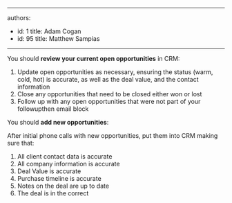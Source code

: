 

---
authors:
  - id: 1
    title: Adam Cogan
  - id: 95
    title: Matthew Sampias
---




<span class='intro'> <p class="ssw15-rteElement-P">​You should <b>review your current open opportunities</b> in CRM&#58;<br></p> </span>

<ol><li>Update open opportunities as necessary, ensuring the status (warm, cold, hot) is accurate, as well as the deal value, and the contact information<br></li><li>Close any opportunities that need to be closed either won or lost</li><li>Follow up with any open opportunities that were not part of your followupthen email block</li></ol><p class="ssw15-rteElement-P">
​You should <b>add new opportunities</b>&#58;<b></b><br></p><p>After initial phone calls with new opportunities, put them into CRM making sure that&#58;</p><ol><li>All client contact data is accurate</li><li>All company information is accurate</li><li>Deal Value is accurate</li><li>Purchase timeline is accurate</li><li>Notes on the deal are up to date</li><li>The deal is in the correct<span style="color&#58;#444444;">&#160;</span><span style="color&#58;#444444;">​</span></li></ol>


